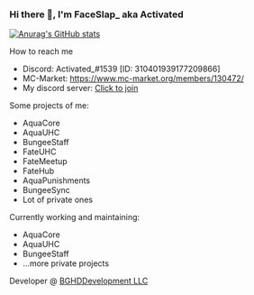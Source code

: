 ### Hi there 👋, I'm FaceSlap_ aka Activated

[![Anurag's GitHub stats](https://github-readme-stats.vercel.app/api?username=FaceSlap02)](https://github.com/FaceSlap02/)

How to reach me
* Discord: Activated_#1539 [ID: 310401939177209866]
* MC-Market: https://www.mc-market.org/members/130472/
* My discord server: [Click to join](https://discord.com/invite/kFUqPAj)

Some projects of me:
* AquaCore
* AquaUHC
* BungeeStaff
* FateUHC
* FateMeetup
* FateHub
* AquaPunishments
* BungeeSync
* Lot of private ones

Currently working and maintaining:
* AquaCore
* AquaUHC
* BungeeStaff
* ...more private projects

Developer @ [BGHDDevelopment LLC](https://bghddevelopment.com/)

<!--
**FaceSlap02/FaceSlap02** is a ✨ _special_ ✨ repository because its `README.md` (this file) appears on your GitHub profile.

Here are some ideas to get you started:

- 🔭 I’m currently working on ...
- 🌱 I’m currently learning ...
- 👯 I’m looking to collaborate on ...
- 🤔 I’m looking for help with ...
- 💬 Ask me about ...
- 📫 How to reach me: ...
- 😄 Pronouns: ...
- ⚡ Fun fact: ...
-->
